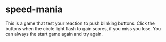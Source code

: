 # speed-mania

This is a game that test your reaction to push blinking buttons.
Click the buttons when the circle light flash to gain scores, if you miss you lose.
You can always the start game again and try again.

